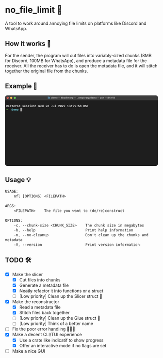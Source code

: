 # no_file_limit 📂
A tool to work around annoying file limits on platforms like Discord and WhatsApp.

## How it works 🧩
For the sender, the program will cut files into variably-sized chunks (8MB for Discord, 100MB for WhatsApp), and produce a metadata file for the receiver. All the receiver has to do is open the metadata file, and it will stitch together the original file from the chunks.

## Example 🚀
![A demo GIF of the program deconstructing an reconstructing a file](demo.gif)

## Usage 💡
```
USAGE:
    nfl [OPTIONS] <FILEPATH>

ARGS:
    <FILEPATH>    The file you want to (de/re)construct

OPTIONS:
    -c, --chunk-size <CHUNK_SIZE>    The chunk size in megabytes
    -h, --help                       Print help information
    -n, --no-cleanup                 Don't clean up the chunks and metadata
    -V, --version                    Print version information
```

## TODO 🛠
- [x] Make the slicer
  - [x] Cut files into chunks
  - [x] Generate a metadata file 
  - [x] ~~Neatly~~ refactor it into functions or a struct
  - [ ] [Low priority] Clean up the Slicer struct 📖
- [x] Make the reconstructor
  - [x] Read a metadata file
  - [x] Stitch files back together
  - [ ] [Low priority] Clean up the Glue struct 📖
  - [ ] [Low priority] Think of a better name
- [ ] Fix the poor error handling 🧑‍💻📖
- [x] Make a decent CLI/TUI experience
  - [x] Use a crate like indicatif to show progress
  - [x] Offer an interactive mode if no flags are set
- [ ] Make a nice GUI